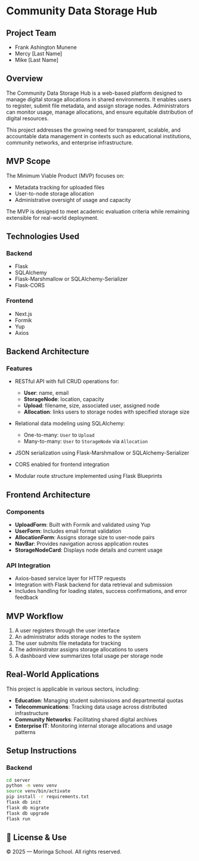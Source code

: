# Community Data Storage Hub

## Project Team
- Frank Ashington Munene  
- Mercy [Last Name]  
- Mike [Last Name]  

## Overview
The Community Data Storage Hub is a web-based platform designed to manage digital storage allocations in shared environments. It enables users to register, submit file metadata, and assign storage nodes. Administrators can monitor usage, manage allocations, and ensure equitable distribution of digital resources.

This project addresses the growing need for transparent, scalable, and accountable data management in contexts such as educational institutions, community networks, and enterprise infrastructure.

## MVP Scope
The Minimum Viable Product (MVP) focuses on:
- Metadata tracking for uploaded files
- User-to-node storage allocation
- Administrative oversight of usage and capacity

The MVP is designed to meet academic evaluation criteria while remaining extensible for real-world deployment.

## Technologies Used

### Backend
- Flask  
- SQLAlchemy  
- Flask-Marshmallow or SQLAlchemy-Serializer  
- Flask-CORS  

### Frontend
- Next.js  
- Formik  
- Yup  
- Axios  

## Backend Architecture

### Features
- RESTful API with full CRUD operations for:
  - **User**: name, email
  - **StorageNode**: location, capacity
  - **Upload**: filename, size, associated user, assigned node
  - **Allocation**: links users to storage nodes with specified storage size

- Relational data modeling using SQLAlchemy:
  - One-to-many: `User` to `Upload`
  - Many-to-many: `User` to `StorageNode` via `Allocation`

- JSON serialization using Flask-Marshmallow or SQLAlchemy-Serializer  
- CORS enabled for frontend integration  
- Modular route structure implemented using Flask Blueprints  

## Frontend Architecture

### Components
- **UploadForm**: Built with Formik and validated using Yup  
- **UserForm**: Includes email format validation  
- **AllocationForm**: Assigns storage size to user-node pairs  
- **NavBar**: Provides navigation across application routes  
- **StorageNodeCard**: Displays node details and current usage  

### API Integration
- Axios-based service layer for HTTP requests  
- Integration with Flask backend for data retrieval and submission  
- Includes handling for loading states, success confirmations, and error feedback  

## MVP Workflow

1. A user registers through the user interface  
2. An administrator adds storage nodes to the system  
3. The user submits file metadata for tracking  
4. The administrator assigns storage allocations to users  
5. A dashboard view summarizes total usage per storage node  

## Real-World Applications

This project is applicable in various sectors, including:

- **Education**: Managing student submissions and departmental quotas  
- **Telecommunications**: Tracking data usage across distributed infrastructure  
- **Community Networks**: Facilitating shared digital archives  
- **Enterprise IT**: Monitoring internal storage allocations and usage patterns  

## Setup Instructions

### Backend
```bash
cd server
python -m venv venv
source venv/bin/activate
pip install -r requirements.txt
flask db init
flask db migrate
flask db upgrade
flask run
```

## 📜 License & Use

&copy; 2025  — Moringa School.
All rights reserved.

